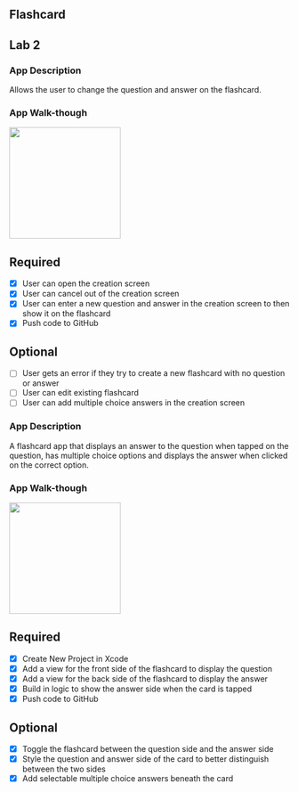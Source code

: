 ## Flashcard

## Lab 2

### App Description
Allows the user to change the question and answer on the flashcard.

### App Walk-though

<img src="http://g.recordit.co/n3RsDqb1rS.gif" width=200><br>

## Required
- [x] User can open the creation screen
- [x] User can cancel out of the creation screen
- [x] User can enter a new question and answer in the creation screen to then show it on the flashcard
- [x] Push code to GitHub
## Optional
- [ ] User gets an error if they try to create a new flashcard with no question or answer
- [ ] User can edit existing flashcard
- [ ] User can add multiple choice answers in the creation screen

### App Description
A flashcard app that displays an answer to the question when tapped on the question, has multiple choice options and displays the answer when clicked on the correct option.

### App Walk-though

<img src="http://g.recordit.co/7BMCJkGOZf.gif" width=200><br>

## Required
- [x] Create New Project in Xcode
- [x] Add a view for the front side of the flashcard to display the question
- [x] Add a view for the back side of the flashcard to display the answer
- [x] Build in logic to show the answer side when the card is tapped
- [x] Push code to GitHub
## Optional
- [x] Toggle the flashcard between the question side and the answer side
- [x] Style the question and answer side of the card to better distinguish between the two sides
- [x] Add selectable multiple choice answers beneath the card
